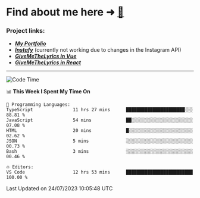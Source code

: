 # Find about me here ➜ [🧑](https://pauabella.dev)

### Project links:
- ***[My Portfolio](https://pauabella.dev)***
- ***[Instafy](https://instafy.me)*** (currently not working due to changes in the Instagram API)
- ***[GiveMeTheLyrics in Vue](https://lyrics.pauabella.dev)***
- ***[GiveMeTheLyrics in React](https://pauabella.dev/GiveMeTheLyrics)***

---
<!--START_SECTION:waka-->
![Code Time](http://img.shields.io/badge/Code%20Time-2%2C323%20hrs%2037%20mins-blue)

📊 **This Week I Spent My Time On** 

```text
💬 Programming Languages: 
TypeScript               11 hrs 27 mins      ██████████████████████░░░   88.81 % 
JavaScript               54 mins             ██░░░░░░░░░░░░░░░░░░░░░░░   07.08 % 
HTML                     20 mins             █░░░░░░░░░░░░░░░░░░░░░░░░   02.62 % 
JSON                     5 mins              ░░░░░░░░░░░░░░░░░░░░░░░░░   00.73 % 
Bash                     3 mins              ░░░░░░░░░░░░░░░░░░░░░░░░░   00.46 % 

🔥 Editors: 
VS Code                  12 hrs 53 mins      █████████████████████████   100.00 % 
```


 Last Updated on 24/07/2023 10:05:48 UTC
<!--END_SECTION:waka-->
